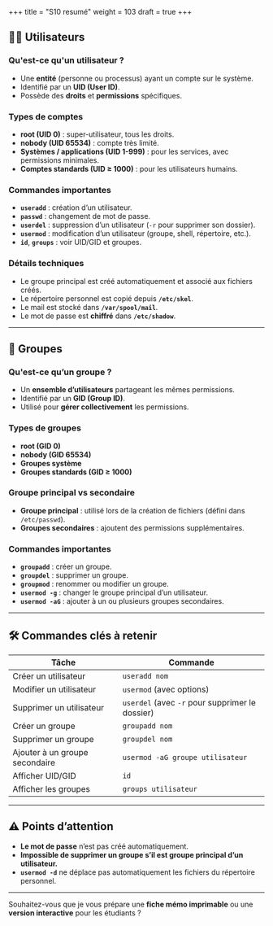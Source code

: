 +++
title = "S10 resumé"
weight = 103
draft = true
+++

## 🧑‍💻 **Utilisateurs**

### Qu'est-ce qu'un utilisateur ?
- Une **entité** (personne ou processus) ayant un compte sur le système.
- Identifié par un **UID (User ID)**.
- Possède des **droits** et **permissions** spécifiques.

### Types de comptes
- **root (UID 0)** : super-utilisateur, tous les droits.
- **nobody (UID 65534)** : compte très limité.
- **Systèmes / applications (UID 1-999)** : pour les services, avec permissions minimales.
- **Comptes standards (UID ≥ 1000)** : pour les utilisateurs humains.

### Commandes importantes
- **`useradd`** : création d’un utilisateur.
- **`passwd`** : changement de mot de passe.
- **`userdel`** : suppression d’un utilisateur (`-r` pour supprimer son dossier).
- **`usermod`** : modification d’un utilisateur (groupe, shell, répertoire, etc.).
- **`id`**, **`groups`** : voir UID/GID et groupes.

### Détails techniques
- Le groupe principal est créé automatiquement et associé aux fichiers créés.
- Le répertoire personnel est copié depuis **`/etc/skel`**.
- Le mail est stocké dans **`/var/spool/mail`**.
- Le mot de passe est **chiffré** dans **`/etc/shadow`**.

---

## 👥 **Groupes**

### Qu'est-ce qu’un groupe ?
- Un **ensemble d’utilisateurs** partageant les mêmes permissions.
- Identifié par un **GID (Group ID)**.
- Utilisé pour **gérer collectivement** les permissions.

### Types de groupes
- **root (GID 0)**
- **nobody (GID 65534)**
- **Groupes système**
- **Groupes standards (GID ≥ 1000)**

### Groupe principal vs secondaire
- **Groupe principal** : utilisé lors de la création de fichiers (défini dans `/etc/passwd`).
- **Groupes secondaires** : ajoutent des permissions supplémentaires.

### Commandes importantes
- **`groupadd`** : créer un groupe.
- **`groupdel`** : supprimer un groupe.
- **`groupmod`** : renommer ou modifier un groupe.
- **`usermod -g`** : changer le groupe principal d’un utilisateur.
- **`usermod -aG`** : ajouter à un ou plusieurs groupes secondaires.

---

## 🛠️ **Commandes clés à retenir**

| Tâche | Commande |
|------|---------|
| Créer un utilisateur | `useradd nom` |
| Modifier un utilisateur | `usermod` (avec options) |
| Supprimer un utilisateur | `userdel` (avec `-r` pour supprimer le dossier) |
| Créer un groupe | `groupadd nom` |
| Supprimer un groupe | `groupdel nom` |
| Ajouter à un groupe secondaire | `usermod -aG groupe utilisateur` |
| Afficher UID/GID | `id` |
| Afficher les groupes | `groups utilisateur` |

---

## ⚠️ Points d’attention
- **Le mot de passe** n’est pas créé automatiquement.
- **Impossible de supprimer un groupe s’il est groupe principal d’un utilisateur.**
- **`usermod -d`** ne déplace pas automatiquement les fichiers du répertoire personnel.

---

Souhaitez-vous que je vous prépare une **fiche mémo imprimable** ou une **version interactive** pour les étudiants ?
